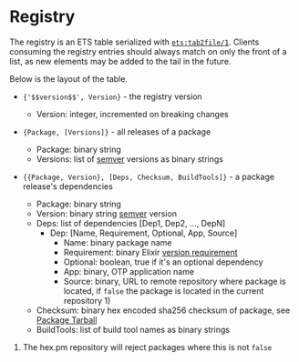# Registry

The registry is an ETS table serialized with [`ets:tab2file/1`][]. Clients
consuming the registry entries should always match on only the front of a list,
as new elements may be added to the tail in the future.

Below is the layout of the table.

  * `{'$$version$$', Version}` - the registry version
    - Version: integer, incremented on breaking changes

  * `{Package, [Versions]}` - all releases of a package
    - Package: binary string
    - Versions: list of [semver][] versions as binary strings

  * `{{Package, Version}, [Deps, Checksum, BuildTools]}` - a package release's dependencies
    - Package: binary string
    - Version: binary string [semver][] version
    - Deps: list of dependencies [Dep1, Dep2, ..., DepN]
      - Dep: [Name, Requirement, Optional, App, Source]
        - Name: binary package name
        - Requirement: binary Elixir [version requirement][]
        - Optional: boolean, true if it's an optional dependency
        - App: binary, OTP application name
        - Source: binary, URL to remote repository where package is located, if `false` the package is located in the current repository 1)
    - Checksum: binary hex encoded sha256 checksum of package, see [Package Tarball](https://github.com/hexpm/specifications/blob/master/package_tarball.md)
    - BuildTools: list of build tool names as binary strings

1) The hex.pm repository will reject packages where this is not `false`

[`ets:tab2file/1`]: http://www.erlang.org/doc/man/ets.html#tab2file-2
[semver]: http://semver.org/
[version requirement]: http://elixir-lang.org/docs/stable/elixir/Version.html
